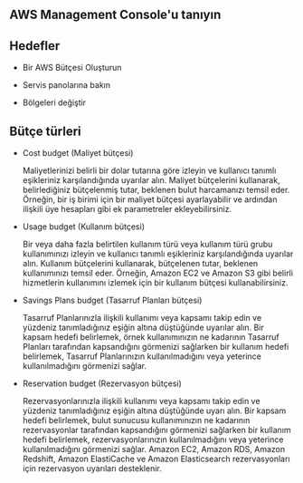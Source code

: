 AWS Management Console'u tanıyın
--

Hedefler
--

- Bir AWS Bütçesi Oluşturun

- Servis panolarına bakın

- Bölgeleri değiştir

Bütçe türleri
--

- Cost budget (Maliyet bütçesi)


  Maliyetlerinizi belirli bir dolar tutarına göre izleyin ve kullanıcı tanımlı eşikleriniz karşılandığında uyarılar alın. Maliyet bütçelerini kullanarak,         belirlediğiniz bütçelenmiş tutar, beklenen bulut harcamanızı temsil eder. Örneğin, bir iş birimi için bir maliyet bütçesi ayarlayabilir ve ardından ilişkili üye  hesapları gibi ek parametreler ekleyebilirsiniz.

- Usage budget (Kullanım bütçesi)

  Bir veya daha fazla belirtilen kullanım türü veya kullanım türü grubu kullanımınızı izleyin ve kullanıcı tanımlı eşikleriniz karşılandığında uyarılar alın. Kullanım bütçelerini kullanarak, bütçelenen tutar, beklenen kullanımınızı temsil eder. Örneğin, Amazon EC2 ve Amazon S3 gibi belirli hizmetlerin kullanımını izlemek için bir kullanım bütçesi kullanabilirsiniz.

- Savings Plans budget (Tasarruf Planları bütçesi)

  Tasarruf Planlarınızla ilişkili kullanımı veya kapsamı takip edin ve yüzdeniz tanımladığınız eşiğin altına düştüğünde uyarılar alın. Bir kapsam hedefi belirlemek, örnek kullanımınızın ne kadarının Tasarruf Planları tarafından kapsandığını görmenizi sağlarken bir kullanım hedefi belirlemek, Tasarruf Planlarınızın kullanılmadığını veya yeterince kullanılmadığını görmenizi sağlar.

- Reservation budget (Rezervasyon bütçesi)

  Rezervasyonlarınızla ilişkili kullanımı veya kapsamı takip edin ve yüzdeniz tanımladığınız eşiğin altına düştüğünde uyarı alın. Bir kapsam hedefi belirlemek, bulut sunucusu kullanımınızın ne kadarının rezervasyonlar tarafından kapsandığını görmenizi sağlarken bir kullanım hedefi belirlemek, rezervasyonlarınızın kullanılmadığını veya yeterince kullanılmadığını görmenizi sağlar. Amazon EC2, Amazon RDS, Amazon Redshift, Amazon ElastiCache ve Amazon Elasticsearch rezervasyonları için rezervasyon uyarıları desteklenir.

